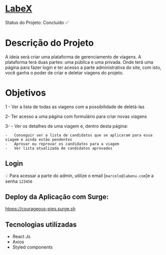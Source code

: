 # [LabeX](htpps://courageous-pies.surge.sh)
Status do Projeto: Concluido :white_check_mark:

# Descrição do Projeto
A ideia será criar uma plataforma de gerenciamento de viagens. A plataforma terá duas partes: uma pública e uma privada. Onde terá uma página para fazer login e ter acesso a parte administrativa do site, com isto, você ganha o poder de criar e deletar viagens do projeto.

# Objetivos

1 - Ver a lista de todas as viagens com a possibilidade de deletá-las

2- Ter acesso a uma página com formulário para criar novas viagens

3-  -   Ver os detalhes de uma viagem e, dentro desta página:
    
    -   Conseguir ver a lista de candidatos que se aplicaram para essa viagem e ainda estão pendentes
    -   Aprovar ou reprovar os candidatos para a viagem
    -   Ver lista atualizada de candidatos aprovados


## Login

💡 Para acessar a parte do admin, utilize o email [`marcelo@labenu.com`]e a senha `123456`

## Deploy da Aplicação com Surge: 

<htpps://courageous-pies.surge.sh>

## Tecnologias utilizadas

-   React Js
-   Axios
-   Styled components
